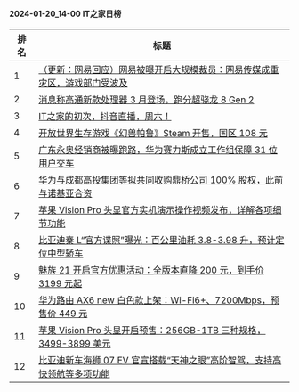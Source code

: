#### 2024-01-20_14-00  IT之家日榜

| 排名 | 标题|
| --- | ---|
| 1 | [（更新：网易回应）网易被曝开启大规模裁员：网易传媒成重灾区，游戏部门受波及](https://www.ithome.com/0/746/250.htm) |
| 2 | [消息称高通新款处理器 3 月登场，跑分超骁龙 8 Gen 2](https://www.ithome.com/0/746/227.htm) |
| 3 | [IT之家的初次，抖音直播，周六！](https://www.ithome.com/0/746/249.htm) |
| 4 | [开放世界生存游戏《幻兽帕鲁》Steam 开售，国区 108 元](https://www.ithome.com/0/746/159.htm) |
| 5 | [广东永奥经销商被曝跑路，华为赛力斯成立工作组保障 31 位用户交车](https://www.ithome.com/0/746/187.htm) |
| 6 | [华为与成都高投集团等拟共同收购鼎桥公司 100% 股权，此前与诺基亚合资](https://www.ithome.com/0/746/175.htm) |
| 7 | [苹果 Vision Pro 头显官方实机演示操作视频发布，详解各项细节功能](https://www.ithome.com/0/746/274.htm) |
| 8 | [比亚迪秦 L“官方谍照”曝光：百公里油耗 3.8-3.98 升，预计定位中型轿车](https://www.ithome.com/0/746/272.htm) |
| 9 | [魅族 21 开启官方优惠活动：全版本直降 200 元，到手价 3199 元起](https://www.ithome.com/0/746/236.htm) |
| 10 | [华为路由 AX6 new 白色款上架：Wi-Fi6+、7200Mbps，预售价 449 元](https://www.ithome.com/0/746/254.htm) |
| 11 | [苹果 Vision Pro 头显开启预售：256GB-1TB 三种规格，3499-3899 美元](https://www.ithome.com/0/746/262.htm) |
| 12 | [比亚迪新车海狮 07 EV 官宣搭载“天神之眼”高阶智驾，支持高快领航等多项功能](https://www.ithome.com/0/746/252.htm) |
